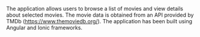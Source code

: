 The application allows users to browse a list of movies and view details about selected movies. 
The movie data is obtained from an API provided by TMDb (https://www.themoviedb.org/). 
The application has been built using Angular and Ionic frameworks.
